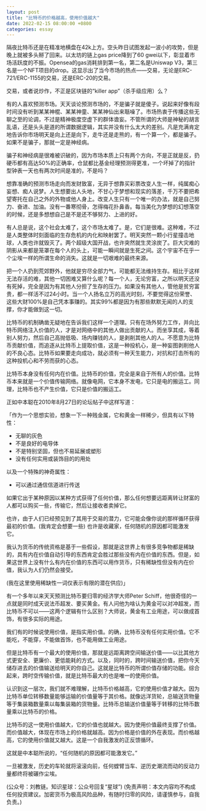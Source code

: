 ```yaml
---
layout: post
title: "比特币的价格越高，使用价值越大"
date: 2022-02-15 08:00:00 +0800
categories: essay
---
```


隔夜比特币还是在精准地横盘在42k上方。空头昨日试图发起一波小的攻势，但是晚上就被多头掰了回来。以太坊的链上gas price降到了60 gwei以下，彰显着市场活跃度的不振。Opensea的gas消耗排到第一名，第二名是Uniswap V3，第三名是一个NFT项目的drop。这显示出了当今市场的热点——交易，无论是ERC-721/ERC-1155的交易，还是ERC-20的交易。

交易，或者说炒作，不正是区块链的“killer app”（杀手级应用）么？

有的人喜欢预测市场。天天谈论预测市场的，不是骗子就是傻子。说起来好像有段时间没有听到某某神棍、某某神童、某某神仙出来聒噪了。市场热衷于传播这些无聊之至的论调，不过是精神极度空虚下的群体谵妄。不管所谓的大师是神秘的胡言乱语，还是头头是道的所谓数据逻辑，其实并没有什么太大的差别。凡是充满肯定地告诉你市场明天是向上还是向下，走牛还是走熊的，有一个算一个，都是骗子。如果不是骗子，那就一定是神经病。

骗子和神经病是很难被识破的，因为市场本质上只有两个方向，不是正就是反，扔硬币都有高达50%的正确率，仓鼠都比基金经理预测得更准，一个坏掉了的指针型钟表一天也有两次时间是准的，不是吗？

想靠准确的预测市场走向而发财致富，无异于想靠买彩票改变人生一样，纯属痴心妄想、痴人说梦。人生想要出人头地，不甘心于梦想和现实的落差，千万不要把希望寄托在自己之外的外物或他人身上。改变人生只有一个唯一的办法，就是自己努力、奋进、加油。没有一番寒彻骨，怎得梅花扑鼻香。每当美化为梦想的幻想落空的时候，还是多想想自己是不是还不够努力、上进的好。

有人总是说，这个社会太难了，这个市场太难了。是，它们是很难。这种难，不过是人类整体时刻面临的生存危机的内化和映射罢了。明天突然一颗小行星撞击地球，人类也许就毁灭了。两个超级大国开战，也许突然就生灵涂炭了。巨大灾难的阴影从来都是笼罩在每个人的头上，可能一瞬间就是生死之间。这个宇宙不在乎一个尘埃一样的所谓生命的消失。这就是一切艰难的最终来源。

把一个人扔到荒郊野外，他就是穷尽全部力气，可能都无法维持生存。相比于这样无法存活的难，其他一切困难又算什么呢？每一个人，无论穷富，之所以明天还没有死掉，完全是因为有其他人分担了生存的压力。如果没有其他人，管他是贫穷富贵，都一样活不过24小时。当一个人扬名立万的高光时刻，不要觉得这份荣誉、这些大财100%是自己凭本事赚的。其实99%都是因为有那些默默无闻的人的支撑，你才能做到这一切。

比特币的机制确凿无疑地在告诉我们这样一个道理。只有在场外努力工作，并向比特币网络注入价值的人，才是对网络中的其他人做出贡献的人。而坐享其成，等着别人努力，然后自己高抛低吸、场内赚钱的人，是剥削其他人的人。不愿意为比特币贡献价值，而追逐从比特币上提取价值，这是一种投机心，是一种妄图剥削他人的不良心态。比特币如果要走向成功，就必须有一种天生能力，对抗和打击所有的这种投机心和不劳而获的心态。

比特币本身没有任何内在价值。比特币的价值，完全是来自于所有人的价值。比特币本来就是一个价值传输网络。就像电网，它本身不发电，它只是电的搬运工。同理，比特币也不产生价值，它只是价值的搬运工。

正如中本聪在2010年8月27日的论坛帖子中这样写道：

「作为一个思想实验，想象一下一种贱金属，它和黄金一样稀少，但具有以下特性：
- 无聊的灰色
- 不是良好的电导体
- 不是特别坚固，但也不易延展或塑形
- 没有任何实用或装饰目的的用处

以及一个特殊的神奇属性：
- 可以通过通信信道进行传送

如果它出于某种原因以某种方式获得了任何价值，那么任何想要远距离转让财富的人都可以购买一些，传输它，然后让接收者卖掉它。

也许，由于人们已经预见到了其用于交易的潜力，它可能会像你说的那样循环获得最初的价值。(我肯定会想要一些) 也许是收藏家，任何随机的原因都可能激发它。

我认为货币的传统资格是基于一些假设，那就是这世界上有很多竞争物都是稀缺的，具有内在价值自动引导的东西肯定会胜过那些没有内在价值的东西。但是，如果这世界上没有什么有内在价值的东西可以用作货币，只有稀缺性但没有内在价值，我认为人们仍然会接受。

(我在这里使用稀缺性一词仅表示有限的潜在供应)」

有一个多年以来天天预测比特币要归零的经济学大师Peter Schiff，他很奇怪的一点就是同时成天说法币超发、要买黄金。有人问他为啥认为黄金可以对冲超发，而比特币不可以——这两个逻辑有什么区别？大师说，黄金有工业用途，可以做成首饰，有很多实际的用途。

我们有的时候说使用价值，是指实用价值。的确，比特币没有任何实用价值。它不能吃，不能穿，不能做首饰，也不能用做工业用途。

但是比特币有一个最大的使用价值，那就是远距离跨空间输送价值——以比其他方式更安全、更廉价、更低能耗的方式。以及，同时的，跨时间输送价值，把你今天储存进去的价值输送给明天的你自己。这就是比特币的所谓价值存储的功能。综合起来，跨时空传输价值，就是比特币最大的也是唯一的使用价值。

认识到这一层次，我们就不难理解，比特币价格越高，它的使用价值才越大。因为比特币单位转移数量能够运输的价值量等于其价格。就像远洋货轮，总输送货物量等于集装箱数量乘以每集装箱的货物量。比特币总输送价值量等于转移的比特币数量乘以比特币的价格。

比特币的这一使用价值越大，它的价值也就越大。因为使用价值最终支撑了价值。而价值越大，体现在市场上的价格就越高。因为价格是价值的外在表现。而价格越高，它的使用价值就又越大。这是一个自我激发的正反馈循环。

这就是中本聪所说的，“任何随机的原因都可能激发它。”

一旦被激发，历史的车轮就将滚滚向前，任何螳臂当车、逆历史潮流而动的反动力量都终将被碾作尘埃。

(公众号：刘教链。知识星球：公众号回复“星球”)
(免责声明：本文内容均不构成任何投资建议。加密货币为极高风险品种，有随时归零的风险，请谨慎参与，自我负责。)